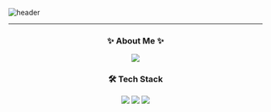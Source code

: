 
![header](https://capsule-render.vercel.app/api?type=wave&color=auto&height=300&section=header&text=yuha00e&fontSize=90)

-----


<h3 align="center"> ✨ About Me ✨ </h3>
<div align='center'>
	<a href="https://yuha00e.tistory.com/"><img src="https://img.shields.io/badge/tistory-EC4815?style=flat-square&logo=tistory&logoColor=white"/></a>
</div>


<h3 align="center"> 🛠 Tech Stack </h3>
<div align='center'>
	<img src="https://img.shields.io/badge/java-F7DF1E?style=for-the-badge&logo=java&logoColor=white"/> <img src="https://img.shields.io/badge/spring-6DB33F?style=for-the-badge&logo=spring&logoColor=white"/> <img src="https://img.shields.io/badge/springboot-6DB33F?style=for-the-badge&logo=springboot&logoColor=white"/> 
</div>


<br>
<br>









<!--
**yuha00e/yuha00e** is a ✨ _special_ ✨ repository because its `README.md` (this file) appears on your GitHub profile.

나중에 사용할 부분 모아두기!

capsule-render 만들어둔 버전 (나중에 사용하기!)
![header](https://capsule-render.vercel.app/api?type=wave&color=auto&height=300&section=header&text=yuha00e&fontSize=90)

자기소개 프레임(Hello!+I'm+yuha!)
[![Typing SVG](https://readme-typing-svg.demolab.com?font=Fira+Code&pause=1000&random=false&width=435&lines=Hello!+I'm+yuha!)](https://git.io/typing-svg)

stats 표 만들어둔 버전
![Anurag's GitHub stats](https://github-readme-stats.vercel.app/api?username=yuha00e&show_icons=true&theme=nightowl)

사용 언어 통계 만들어둔 버전
![Top Langs](https://github-readme-stats.vercel.app/api/top-langs/?username=yuha00e&layout=compact&theme=nightowl)

Here are some ideas to get you started:

- 🔭 I’m currently working on ...
- 🌱 I’m currently learning ...
- 👯 I’m looking to collaborate on ...
- 🤔 I’m looking for help with ...
- 💬 Ask me about ...
- 📫 How to reach me: ...
- 😄 Pronouns: ...
- ⚡ Fun fact: ...
-->
